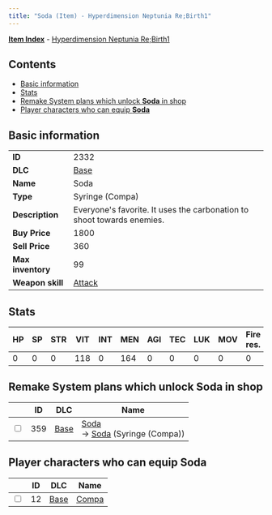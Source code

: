 ```yaml
---
title: "Soda (Item) - Hyperdimension Neptunia Re;Birth1"
---
```


[**Item Index**](/neptunia/rb1/item/index.html) - [Hyperdimension Neptunia Re;Birth1](/neptunia/rb1)

## Contents

- [Basic information](#basic-information)
- [Stats](#stats)
- [Remake System plans which unlock **Soda** in shop](#remake-system-plans-which-unlock-soda-in-shop)
- [Player characters who can equip **Soda**](#player-characters-who-can-equip-soda)

## Basic information

|   |   |
| -- | -- |
| **ID** | 2332 |
| **DLC** | [Base](/neptunia/rb1/dlc/1-base.html) |
| **Name** | Soda |
| **Type** | Syringe (Compa) |
| **Description** | Everyone's favorite. It uses the carbonation to shoot towards enemies. |
| **Buy Price** | 1800 |
| **Sell Price** | 360 |
| **Max inventory** | 99 |
| **Weapon skill** | [Attack](/neptunia/rb1/skill/1-2001-attack.html) |


## Stats

| HP | SP | STR | VIT | INT | MEN | AGI | TEC | LUK | MOV | Fire res. | Ice res. | Wind res. | Lightning res. |
| -- | -- | --- | --- | --- | --- | --- | --- | --- | --- | --------- | -------- | --------- | -------------- |
| 0 | 0 | 0 | 118 | 0 | 164 | 0 | 0 | 0 | 0 | 0 | 0 | 0 | 0 |


## Remake System plans which unlock **Soda** in shop

|    | ID | DLC | Name |
| -- | -- | --- | ---- |
| <input type="checkbox" id="rb1-remake-1-359" class="trackbox" /> | 359 | [Base](/neptunia/rb1/dlc/1-base.html) | [Soda](/neptunia/rb1/remake/1-359-soda.html)<br /> → [Soda](/neptunia/rb1/item/1-2332-soda.html) (Syringe (Compa)) |


## Player characters who can equip **Soda**

|    | ID | DLC | Name |
| -- | -- | --- | ---- |
| <input type="checkbox" id="rb1-player-1-12" class="trackbox" /> | 12 | [Base](/neptunia/rb1/dlc/1-base.html) | [Compa](/neptunia/rb1/player/1-12-compa.html) |
